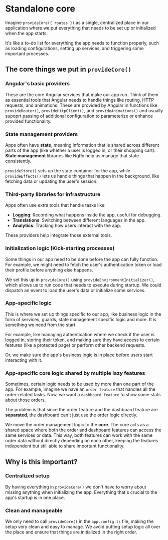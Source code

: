 # Standalone core

Imagine `provideCore({ routes })` as a single, centralized place in our application where we put
everything that needs to be set up or initialized when the app starts.

It's like a to-do list for everything the app needs to function properly, such as loading
configurations, setting up services, and triggering some important processes.

## The core things we put in `provideCore()`

### Angular's basic providers

These are the core Angular services that make our app run. Think of them as essential tools that
Angular needs to handle things like routing, HTTP requests, and animations. These are provided by
Angular in functions like `provideRouter()`, `provideHttpClient()`, and `provideAnimations()` and
usually supoprt passing of additional configuration to parameterize or enhance provided functionality.

### State management providers

Apps often have **state**, meaning information that is shared across different parts of the app
(like whether a user is logged in, or their shopping cart). **State management** libraries like NgRx
help us manage that state consistently.

`provideStore()` sets up the state container for the app, while `provideEffects()`
lets us handle things that happen in the background, like fetching data or updating the user's session.

### Third-party libraries for infrastructure

Apps often use extra tools that handle tasks like:

- **Logging**: Recording what happens inside the app, useful for debugging.
- **Translations**: Switching between different languages in the app.
- **Analytics**: Tracking how users interact with the app.

These providers help integrate those external tools.

### Initialization logic (Kick-starting processes)

Some things in our app need to be done before the app can fully function.
For example, we might need to fetch the user's authentication token or load their profile before
anything else happens.

We set this up in `provideCore()` using `provideEnvironmentInitializer()`, which allows us to
run code that needs to execute during startup. We could dispatch an event to load the user's data or
initialize some services.

### App-specific logic

This is where we set up things specific to our app, like business logic in the form of services, guards,
state management specific logic and more. It is something we need from the start.

For example, like managing authentication where we check if the user is logged in, storing their token,
and making sure they have access to certain features (like a protected page) or perform other backend
requests.

Or, we make sure the app's business logic is in place before users start interacting with it.

### App-specific core logic shared by multiple lazy features

Sometimes, certain logic needs to be used by more than one part of the app.
For example, imagine we have an `order feature` that handles all the order-related tasks.
Now, we want a `dashboard feature` to show some stats about those orders.

The problem is that since the order feature and the dashboard feature are **separated**,
the dashboard can't just use the order logic directly.

We move the order management logic to the **core**. The core acts as a shared space where both the
order and dashboard features can access the same services or data. This way, both features can work
with the same order data without directly depending on each other, keeping the features independent
but still able to share important functionality.

## Why is this important?

### Centralized setup

By having everything in `provideCore()` we don't have to worry about missing anything when
initializing the app. Everything that's crucial to the app's startup is in one place.

### Clean and manageable

We only need to call `provideCore()` in the `app.config.ts` file, making the setup very clean and
easy to manage. We avoid putting setup logic all over the place and ensure that things are initialized
in the right order.
